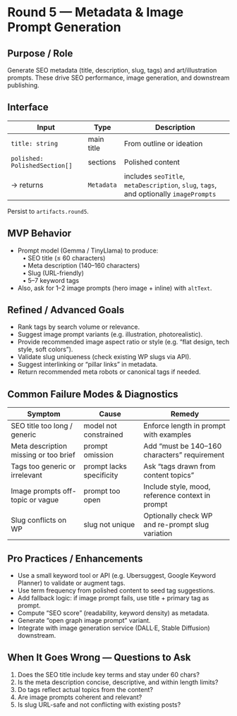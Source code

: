# Round 5 — Metadata & Image Prompt Generation

## Purpose / Role  
Generate SEO metadata (title, description, slug, tags) and art/illustration prompts. These drive SEO performance, image generation, and downstream publishing.

## Interface  

| Input | Type | Description |
|---|---|---|
| `title: string` | main title | From outline or ideation |
| `polished: PolishedSection[]` | sections | Polished content |
| → returns | `Metadata` | includes `seoTitle`, `metaDescription`, `slug`, `tags`, and optionally `imagePrompts` |

Persist to `artifacts.round5`.

## MVP Behavior  

- Prompt model (Gemma / TinyLlama) to produce:  
  • SEO title (≤ 60 characters)  
  • Meta description (140–160 characters)  
  • Slug (URL-friendly)  
  • 5–7 keyword tags  
- Also, ask for 1–2 image prompts (hero image + inline) with `altText`.

## Refined / Advanced Goals  

- Rank tags by search volume or relevance.  
- Suggest image prompt variants (e.g. illustration, photorealistic).  
- Provide recommended image aspect ratio or style (e.g. “flat design, tech style, soft colors”).  
- Validate slug uniqueness (check existing WP slugs via API).  
- Suggest interlinking or “pillar links” in metadata.  
- Return recommended meta robots or canonical tags if needed.

## Common Failure Modes & Diagnostics  

| Symptom | Cause | Remedy |
|---|---|---|
| SEO title too long / generic | model not constrained | Enforce length in prompt with examples |
| Meta description missing or too brief | prompt omission | Add “must be 140–160 characters” requirement |
| Tags too generic or irrelevant | prompt lacks specificity | Ask “tags drawn from content topics” |
| Image prompts off-topic or vague | prompt too open | Include style, mood, reference context in prompt |
| Slug conflicts on WP | slug not unique | Optionally check WP and re-prompt slug variation |

## Pro Practices / Enhancements  

- Use a small keyword tool or API (e.g. Ubersuggest, Google Keyword Planner) to validate or augment tags.  
- Use term frequency from polished content to seed tag suggestions.  
- Add fallback logic: if image prompt fails, use title + primary tag as prompt.  
- Compute “SEO score” (readability, keyword density) as metadata.  
- Generate “open graph image prompt” variant.  
- Integrate with image generation service (DALL·E, Stable Diffusion) downstream.

## When It Goes Wrong — Questions to Ask  
1. Does the SEO title include key terms and stay under 60 chars?  
2. Is the meta description concise, descriptive, and within length limits?  
3. Do tags reflect actual topics from the content?  
4. Are image prompts coherent and relevant?  
5. Is slug URL-safe and not conflicting with existing posts?  

